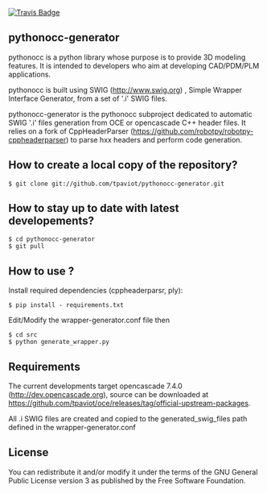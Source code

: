 [![Travis Badge](https://travis-ci.org/tpaviot/pythonocc-generator.svg?branch=master)](https://travis-ci.org/tpaviot/pythonocc-generator)

pythonocc-generator
-------------------

pythonocc is a python library whose purpose is to provide 3D modeling
features. It is intended to developers who aim at developing
CAD/PDM/PLM applications.

pythonocc is built using SWIG (http://www.swig.org) ,
Simple Wrapper Interface Generator, from a set of '.i' SWIG files.

pythonocc-generator is the pythonocc subproject dedicated to automatic
SWIG '.i' files generation from OCE or opencascade C++ header files. It relies on a 
fork of CppHeaderParser (https://github.com/robotpy/robotpy-cppheaderparser)
to parse hxx headers and perform code generation.

How to create a local copy of the repository?
---------------------------------------------

    $ git clone git://github.com/tpaviot/pythonocc-generator.git

How to stay up to date with latest developements?
-------------------------------------------------

    $ cd pythonocc-generator
    $ git pull

How to use ?
------------

Install required dependencies (cppheaderparsr, ply):

    $ pip install - requirements.txt

Edit/Modify the wrapper-generator.conf file then

    $ cd src
    $ python generate_wrapper.py

Requirements
------------
The current developments target opencascade 7.4.0 (http://dev.opencascade.org), source can be downloaded at https://github.com/tpaviot/oce/releases/tag/official-upstream-packages.

All .i SWIG files are created and copied to the generated_swig_files path
defined in the wrapper-generator.conf


License
-------
You can redistribute it and/or modify it under the terms of the GNU
General Public License version 3 as published by the Free Software Foundation.
